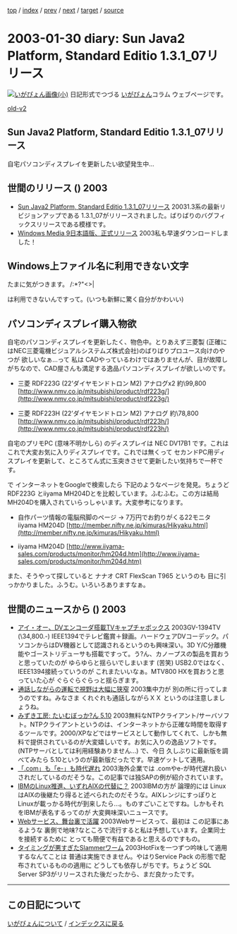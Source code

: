 [top](https://igapyon.github.io/diary/) 
 / [index](https://igapyon.github.io/diary/2003/index.html) 
 / [prev](https://igapyon.github.io/diary/2003/ig030129.html) 
 / [next](https://igapyon.github.io/diary/2003/ig030202.html) 
 / [target](https://igapyon.github.io/diary/2003/ig030130.html) 
 / [source](https://github.com/igapyon/diary/blob/gh-pages/2003/ig030130.html.src.md) 

2003-01-30 diary: Sun Java2 Platform, Standard Editio 1.3.1_07リリース
=====================================================================================================
[![いがぴょん画像(小)](https://igapyon.github.io/diary/images/iga200306s.jpg "いがぴょん")](https://igapyon.github.io/diary/memo/memoigapyon.html) 日記形式でつづる [いがぴょん](https://igapyon.github.io/diary/memo/memoigapyon.html)コラム ウェブページです。

[old-v2](ig030130-orig.html)

## Sun Java2 Platform, Standard Editio 1.3.1_07リリース

自宅パソコンディスプレイを更新したい欲望発生中…


## 世間のリリース () 2003

* [Sun Java2 Platform, Standard Editio 1.3.1_07リリース](http://java.sun.com/j2se/1.3/ja/index.html)  20031.3系の最新リビジョンアップである 1.3.1_07がリリースされました。ばりばりのバグフィックスリリースである模様です。
* [Windows Media 9日本語版、正式リリース](http://www.zdnet.co.jp/news/0301/29/njbt_01.html)  2003私も早速ダウンロードしました！

## Windows上ファイル名に利用できない文字

たまに気がつきます。
\/:*?"<>|

は利用できないんですって。(いつも新鮮に驚く自分がかわいい)

## パソコンディスプレイ購入物欲

自宅のパソコンディスプレイを更新したく、物色中。とりあえず三菱製 (正確にはNEC三菱電機ビジュアルシステムズ株式会社)のばりばりプロユース向けのやつが 欲しいなぁ…って 私は CADやっているわけではありませんが、目が故障しがちなので、CAD屋さんも満足する逸品パソコンディスプレイが欲しいのです。

* 三菱 RDF223G (22’ダイヤモンドトロン M2) アナログx2 約\99,800
  [http://www.nmv.co.jp/mitsubishi/product/rdf223g/](http://www.nmv.co.jp/mitsubishi/product/rdf223g/)
  
* 三菱 RDF223H (22’ダイヤモンドトロン M2) アナログ 約\78,800
  [http://www.nmv.co.jp/mitsubishi/product/rdf223h/](http://www.nmv.co.jp/mitsubishi/product/rdf223h/)

自宅のプリモPC (意味不明かしら) のディスプレイは NEC DV17B1 です。これはこれで大変お気に入りディスプレイです。これでは無くって セカンドPC用ディスプレイを更新して、ところてん式に玉突きさせて更新したい気持ちで一杯です。

で インターネットをGoogleで検索したら 下記のようなページを発見。ちょうど
RDF223G とiiyama MH204Dとを比較しています。ふむふむ。この方は結局 MH204Dを購入されていらっしゃいます。大変参考になります。

* 自作パーツ情報の電脳飛脚のページ → 7万円でお釣りがくる22モニタ iiyama HM204D
  [http://member.nifty.ne.jp/kimuras/Hikyaku.html](http://member.nifty.ne.jp/kimuras/Hikyaku.html)
  
* iiyama HM204D
  [http://www.iiyama-sales.com/products/monitor/hm204d.htm](http://www.iiyama-sales.com/products/monitor/hm204d.htm)

また、そうやって探していると ナナオ CRT FlexScan T965 というのも 目に引っかかりました。ふうむ。いろいろありますなぁ。

## 世間のニュースから () 2003

* [アイ・オー、DVエンコーダ搭載TVキャプチャボックス](http://www.zdnet.co.jp/news/0301/29/njbt_06.html)  2003GV-1394TV (\34,800.-) IEEE1394でテレビ鑑賞＋録画。ハードウェアDVコーデック。パソコンからはDV機器として認識されるというのも興味深い。3D Y/C分離機能やゴーストリデューサも搭載ですって。う?ん、カノープスの製品を買おうと思っていたのが ゆらゆらと揺らいでしまいます (苦笑) USB2.0ではなく、IEEE1394接続っていうのが これまたいいなぁ。MTV800 HXを買おうと思っていた心が ぐらぐらぐらっと揺らぎます。
* [通話しながらの運転で視野は大幅に狭窄](http://www.zdnet.co.jp/news/0301/29/nebt_14.html)  2003集中力が 別の所に行ってしまうのですね。みなさま くれぐれも通話しながらＸＸ というのは注意しましょうね。
* [みずき工房: たいむぼっか?ん 5.10](http://www.netlaputa.ne.jp/~ayu/labo/win32/timeb/)  2003無料なNTPクライアント/サーバソフト。NTPクライアントというのは、インターネットから正確な時間を取得するツールです。2000/XPなどではサービスとして動作してくれて、しかも無料で提供されているのが大変嬉しいです。お気に入りの逸品ソフトです。(NTPサーバとしては利用経験ありません…) で、今日 久しぶりに最新版を調べてみたら 5.10というのが最新版だったです。早速ゲットして適用。
* [「.com」も「e-」も時代遅れ](http://www.zdnet.co.jp/news/0301/30/nebt_12.html)  2003海外企業では .comやe-が時代遅れ扱いされだしているのだそうな。この記事では独SAPの例が紹介されています。
* [IBMのLinux推進、いずれAIXの代替に？](http://www.zdnet.co.jp/news/0301/30/nebt_13.html)  2003IBMの方が 論理的には LinuxはAIXの後継たり得ると述べられたのだそうな。AIXレンジにすっぽりとLinuxが載っかる時代が到来したら…。ものすごいことですね。しかもそれをIBMが表名するってのが 大変興味深いニュースです。
* [Webサービス、舞台裏で活躍](http://www.zdnet.co.jp/news/0301/30/nebt_16.html)  2003Webサービスって、最初は この記事にあるような 裏側で地味?なところで流行すると私は予想しています。企業同士を接続するために とっても簡便で有益であると思えるのですもの。
* [タイミングが悪すぎたSlammerワーム](http://www.zdnet.co.jp/news/0301/28/xert_worm.html)  2003HotFixを一つずつ吟味して適用するなんてことは 普通は実施できません。やはりService Pack の形態で配布されているものの適用に どうしても依存しがちです。ちょうど SQL Server SP3がリリースされた後だったから、まだ良かったです。

----------------------------------------------------------------------------------------------------

## この日記について
[いがぴょんについて](https://igapyon.github.io/diary/memo/memoigapyon.html) / [インデックスに戻る](https://igapyon.github.io/diary/idxall.html)
